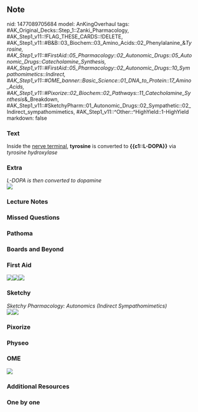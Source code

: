 ## Note
nid: 1477089705684
model: AnKingOverhaul
tags: #AK_Original_Decks::Step_1::Zanki_Pharmacology, #AK_Step1_v11::!FLAG_THESE_CARDS::!DELETE, #AK_Step1_v11::#B&B::03_Biochem::03_Amino_Acids::02_Phenylalanine_&_Tyrosine, #AK_Step1_v11::#FirstAid::05_Pharmacology::02_Autonomic_Drugs::05_Autonomic_Drugs::Catecholamine_Synthesis, #AK_Step1_v11::#FirstAid::05_Pharmacology::02_Autonomic_Drugs::10_Sympathomimetics::Indirect, #AK_Step1_v11::#OME_banner::Basic_Science::01_DNA_to_Protein::17_Amino_Acids, #AK_Step1_v11::#Pixorize::02_Biochem::02_Pathways::11_Catecholamine_Synthesis_&_Breakdown, #AK_Step1_v11::#SketchyPharm::01_Autonomic_Drugs::02_Sympathetic::02_Indirect_sympathomimetics, #AK_Step1_v11::^Other::^HighYield::1-HighYield
markdown: false

### Text
<div>
  Inside the <u>nerve terminal</u>, <b>tyrosine</b> is converted to
  <b>{{c1::L-DOPA}}</b> via <i>tyrosine hydroxylase</i>
</div>

### Extra
<div>
  <i>L-DOPA is then converted to dopamine</i>
</div>
<div><img src="paste-146793392243175.jpg"></div>

### Lecture Notes


### Missed Questions


### Pathoma


### Boards and Beyond


### First Aid
<img src="paste-135420318842883.jpg"><img src=
"paste-606153029451779.jpg"><img src="paste-41278930681859.jpg">

### Sketchy
<div>
  <i>Sketchy Pharmacology: Autonomics (Indirect
  Sympathomimetics)</i>
</div><img src="Screen%20Shot%202019-09-05%20at%205.27.56%20PM.png"
class="resizer"><img src=
"Screen%20Shot%202019-09-23%20at%209.12.38%20AM.png" class=
"resizer">

### Pixorize


### Physeo


### OME
<div class="ome-widget">
  <a href=
  "https://onlinemeded.org/spa/dna-to-protein/amino-acids/acquire?ref=anki">
  <img src="_OME_AnkiFlashcards_Lesson_6.png"></a>
</div>

### Additional Resources


### One by one

